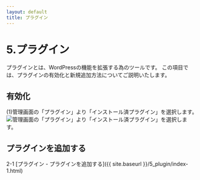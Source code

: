 ```yaml
---
layout: default
title: プラグイン
---
```


# 5.プラグイン
プラグインとは、WordPressの機能を拡張する為のツールです。
この項目では、プラグインの有効化と新規追加方法についてご説明いたします。

## 有効化
(1)管理画面の「プラグイン」より「インストール済プラグイン」を選択します。
![管理画面の「プラグイン」より「インストール済プラグイン」を選択します。](./images/plugin01.png)

## プラグインを追加する
2-1 [プラグイン - プラグインを追加する]({{ site.baseurl }}/5_plugin/index-1.html)
